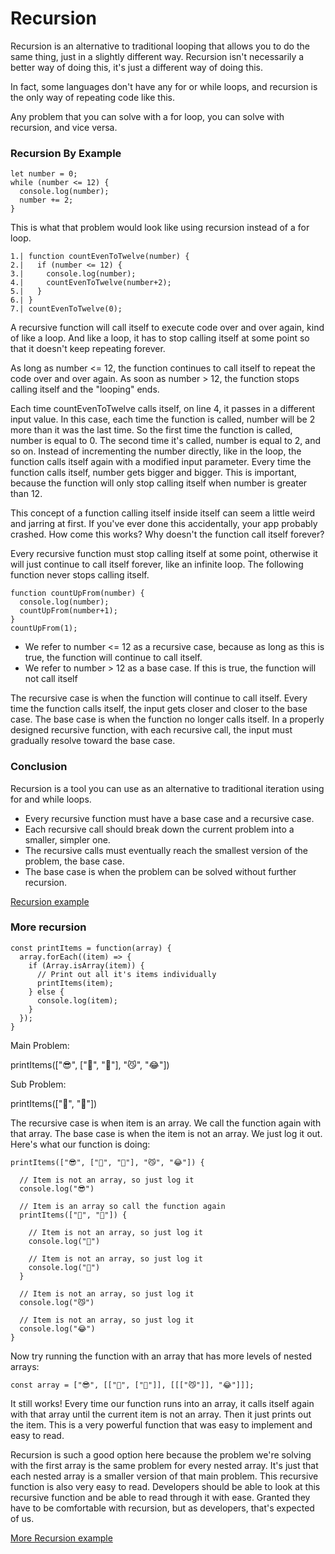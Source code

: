 # Recursion
Recursion is an alternative to traditional looping that allows you to do the same thing, just in a slightly different way. Recursion isn't necessarily a better way of doing this, it's just a different way of doing this.

In fact, some languages don't have any for or while loops, and recursion is the only way of repeating code like this.

Any problem that you can solve with a for loop, you can solve with recursion, and vice versa.
### Recursion By Example
```
let number = 0;
while (number <= 12) {
  console.log(number);
  number += 2;
}
```
This is what that problem would look like using recursion instead of a for loop.
```
1.| function countEvenToTwelve(number) {
2.|   if (number <= 12) {
3.|     console.log(number);
4.|     countEvenToTwelve(number+2);
5.|   }
6.| }
7.| countEvenToTwelve(0);
```
A recursive function will call itself to execute code over and over again, kind of like a loop. And like a loop, it has to stop calling itself at some point so that it doesn't keep repeating forever.

As long as number <= 12, the function continues to call itself to repeat the code over and over again. As soon as number > 12, the function stops calling itself and the "looping" ends.

Each time countEvenToTwelve calls itself, on line 4, it passes in a different input value. In this case, each time the function is called, number will be 2 more than it was the last time. So the first time the function is called, number is equal to 0. The second time it's called, number is equal to 2, and so on. Instead of incrementing the number directly, like in the loop, the function calls itself again with a modified input parameter. Every time the function calls itself, number gets bigger and bigger. This is important, because the function will only stop calling itself when number is greater than 12.

This concept of a function calling itself inside itself can seem a little weird and jarring at first. If you've ever done this accidentally, your app probably crashed. How come this works? Why doesn't the function call itself forever?

Every recursive function must stop calling itself at some point, otherwise it will just continue to call itself forever, like an infinite loop. The following function never stops calling itself.
```
function countUpFrom(number) {
  console.log(number);
  countUpFrom(number+1);
}
countUpFrom(1);
```
- We refer to number <= 12 as a recursive case, because as long as this is true, the function will continue to call itself.
- We refer to number > 12 as a base case. If this is true, the function will not call itself

The recursive case is when the function will continue to call itself. Every time the function calls itself, the input gets closer and closer to the base case. The base case is when the function no longer calls itself. In a properly designed recursive function, with each recursive call, the input must gradually resolve toward the base case.

### Conclusion
Recursion is a tool you can use as an alternative to traditional iteration using for and while loops.

- Every recursive function must have a base case and a recursive case.
- Each recursive call should break down the current problem into a smaller, simpler one.
- The recursive calls must eventually reach the smallest version of the problem, the base case.
- The base case is when the problem can be solved without further recursion.

[Recursion example](https://github.com/79manuel/lighthouse-js-fundamentals/blob/master/Recursion/recursionExample.js)
### More recursion
```
const printItems = function(array) {
  array.forEach((item) => {
    if (Array.isArray(item)) {
      // Print out all it's items individually
      printItems(item);
    } else {
      console.log(item);
    }
  });
}
```

Main Problem:

printItems(["😎", ["💩", "🤗"], "😼", "😂"])

Sub Problem:

printItems(["💩", "🤗"])

The recursive case is when item is an array. We call the function again with that array.
The base case is when the item is not an array. We just log it out.
Here's what our function is doing:
```
printItems(["😎", ["💩", "🤗"], "😼", "😂"]) {

  // Item is not an array, so just log it
  console.log("😎")

  // Item is an array so call the function again
  printItems(["💩", "🤗"]) {

    // Item is not an array, so just log it
    console.log("💩")

    // Item is not an array, so just log it
    console.log("🤗")
  }

  // Item is not an array, so just log it
  console.log("😼")

  // Item is not an array, so just log it
  console.log("😂")
}
```
Now try running the function with an array that has more levels of nested arrays:
```
const array = ["😎", [["💩", ["🤗"]], [[["😼"]], "😂"]]];
```
It still works! Every time our function runs into an array, it calls itself again with that array until the current item is not an array. Then it just prints out the item. This is a very powerful function that was easy to implement and easy to read.

Recursion is such a good option here because the problem we're solving with the first array is the same problem for every nested array. It's just that each nested array is a smaller version of that main problem. This recursive function is also very easy to read. Developers should be able to look at this recursive function and be able to read through it with ease. Granted they have to be comfortable with recursion, but as developers, that's expected of us.

[More Recursion example](https://github.com/79manuel/lighthouse-js-fundamentals/blob/master/Recursion/recursionExample2.js)
